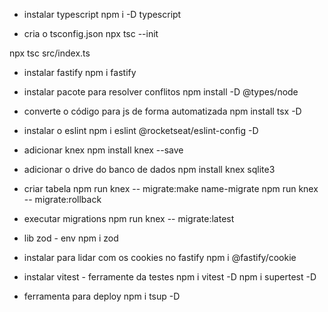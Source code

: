 - instalar typescript
  npm i -D typescript

- cria o tsconfig.json
  npx tsc --init

npx tsc src/index.ts

- instalar fastify
  npm i fastify

- instalar pacote para resolver conflitos
  npm install -D @types/node

- converte o código para js de forma automatizada
  npm install tsx -D

- instalar o eslint
  npm i eslint @rocketseat/eslint-config -D

- adicionar knex
  npm install knex --save

- adicionar o drive do banco de dados
  npm install knex sqlite3

- criar tabela
  npm run knex -- migrate:make name-migrate
  npm run knex -- migrate:rollback

- executar migrations
  npm run knex -- migrate:latest

- lib zod - env
  npm i zod

- instalar para lidar com os cookies no fastify
  npm i @fastify/cookie

- instalar vitest - ferramente da testes
  npm i vitest -D
  npm i supertest -D

- ferramenta para deploy
  npm i tsup -D
